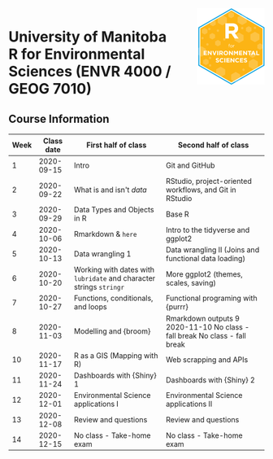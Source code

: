 <img src="img/R_for_EnvSci.png" alt="blogdown logo" align="right" height="150pm"/> 


# University of Manitoba </br> R for Environmental Sciences (ENVR 4000 / GEOG 7010)
## Course Information


Week | Class date | First half of class | Second half of class
---- | ---------- | ------------------- | --------------------
1 | 2020-09-15 | Intro | Git and GitHub
2 | 2020-09-22 | What is and isn't *data* | RStudio, project-oriented workflows, and Git in RStudio
3 | 2020-09-29 | Data Types and Objects in R | Base R
4 | 2020-10-06 | Rmarkdown & `here` | Intro to the tidyverse and ggplot2
5 | 2020-10-13 | Data wrangling 1 | Data wrangling II (Joins and functional data loading)
6 | 2020-10-20 | Working with dates with `lubridate` and character strings `stringr` | More ggplot2 (themes, scales, saving)
7 | 2020-10-27 | Functions, conditionals, and loops | Functional programing with {purrr}
8 | 2020-11-03 | Modelling and {broom} | Rmarkdown outputs 9 2020-11-10 No class - fall break No class - fall break
10 | 2020-11-17 | R as a GIS (Mapping with R) | Web scrapping and APIs
11 | 2020-11-24 | Dashboards with {Shiny} 1 | Dashboards with {Shiny} 2
12 | 2020-12-01 | Environmental Science applications I | Environmental Science applications II
13 | 2020-12-08 | Review and questions | Review and questions 
14 |2020-12-15 | No class - Take-home exam | No class - Take-home exam